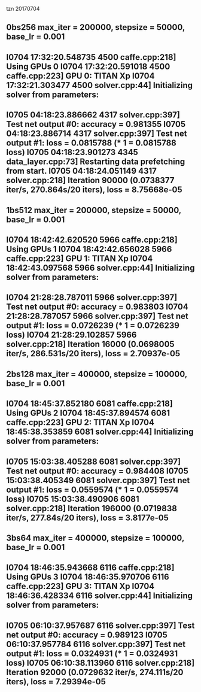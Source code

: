 tzn 20170704

0bs256	max_iter = 200000, stepsize = 50000, base_lr = 0.001
---------------------------------------------------------------------------------------
I0704 17:32:20.548735  4500 caffe.cpp:218] Using GPUs 0
I0704 17:32:20.591018  4500 caffe.cpp:223] GPU 0: TITAN Xp
I0704 17:32:21.303477  4500 solver.cpp:44] Initializing solver from parameters: 
----------
I0705 04:18:23.886662  4317 solver.cpp:397]     Test net output #0: accuracy = 0.981355
I0705 04:18:23.886714  4317 solver.cpp:397]     Test net output #1: loss = 0.0815788 (* 1 = 0.0815788 loss)
I0705 04:18:23.901273  4345 data_layer.cpp:73] Restarting data prefetching from start.
I0705 04:18:24.051149  4317 solver.cpp:218] Iteration 90000 (0.0738377 iter/s, 270.864s/20 iters), loss = 8.75668e-05
---------------------------------------------------------------------------------------


1bs512  max_iter = 200000, stepsize = 50000, base_lr = 0.001
---------------------------------------------------------------------------------------
I0704 18:42:42.620520  5966 caffe.cpp:218] Using GPUs 1
I0704 18:42:42.656028  5966 caffe.cpp:223] GPU 1: TITAN Xp
I0704 18:42:43.097568  5966 solver.cpp:44] Initializing solver from parameters: 
---------------
I0704 21:28:28.787011  5966 solver.cpp:397]     Test net output #0: accuracy = 0.983803
I0704 21:28:28.787057  5966 solver.cpp:397]     Test net output #1: loss = 0.0726239 (* 1 = 0.0726239 loss)
I0704 21:28:29.102857  5966 solver.cpp:218] Iteration 16000 (0.0698005 iter/s, 286.531s/20 iters), loss = 2.70937e-05
---------------------------------------------------------------------------------------

2bs128 max_iter = 400000, stepsize = 100000, base_lr = 0.001
---------------------------------------------------------------------------------------
I0704 18:45:37.852180  6081 caffe.cpp:218] Using GPUs 2
I0704 18:45:37.894574  6081 caffe.cpp:223] GPU 2: TITAN Xp
I0704 18:45:38.353859  6081 solver.cpp:44] Initializing solver from parameters: 
---------------
I0705 15:03:38.405288  6081 solver.cpp:397]     Test net output #0: accuracy = 0.984408
I0705 15:03:38.405349  6081 solver.cpp:397]     Test net output #1: loss = 0.0559574 (* 1 = 0.0559574 loss)
I0705 15:03:38.490906  6081 solver.cpp:218] Iteration 196000 (0.0719838 iter/s, 277.84s/20 iters), loss = 3.8177e-05
---------------------------------------------------------------------------------------

3bs64 max_iter = 400000, stepsize = 100000, base_lr = 0.001
---------------------------------------------------------------------------------------
I0704 18:46:35.943668  6116 caffe.cpp:218] Using GPUs 3
I0704 18:46:35.970706  6116 caffe.cpp:223] GPU 3: TITAN Xp
I0704 18:46:36.428334  6116 solver.cpp:44] Initializing solver from parameters: 
---------------
I0705 06:10:37.957687  6116 solver.cpp:397]     Test net output #0: accuracy = 0.989123
I0705 06:10:37.957784  6116 solver.cpp:397]     Test net output #1: loss = 0.0324931 (* 1 = 0.0324931 loss)
I0705 06:10:38.113960  6116 solver.cpp:218] Iteration 92000 (0.0729632 iter/s, 274.111s/20 iters), loss = 7.29394e-05
---------------------------------------------------------------------------------------
